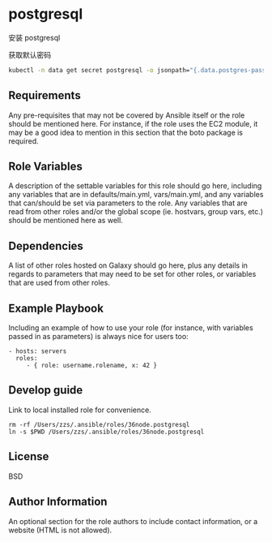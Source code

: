 # postgresql

安装 postgresql

获取默认密码

```sh
kubectl -n data get secret postgresql -o jsonpath="{.data.postgres-password}" | base64 --decode
```

## Requirements

Any pre-requisites that may not be covered by Ansible itself or the role should be mentioned here. For instance, if the role uses the EC2 module, it may be a good idea to mention in this section that the boto package is required.

## Role Variables

A description of the settable variables for this role should go here, including any variables that are in defaults/main.yml, vars/main.yml, and any variables that can/should be set via parameters to the role. Any variables that are read from other roles and/or the global scope (ie. hostvars, group vars, etc.) should be mentioned here as well.

## Dependencies

A list of other roles hosted on Galaxy should go here, plus any details in regards to parameters that may need to be set for other roles, or variables that are used from other roles.

## Example Playbook

Including an example of how to use your role (for instance, with variables passed in as parameters) is always nice for users too:

    - hosts: servers
      roles:
         - { role: username.rolename, x: 42 }

## Develop guide

Link to local installed role for convenience.

```
rm -rf /Users/zzs/.ansible/roles/36node.postgresql
ln -s $PWD /Users/zzs/.ansible/roles/36node.postgresql
```

## License

BSD

## Author Information

An optional section for the role authors to include contact information, or a website (HTML is not allowed).
